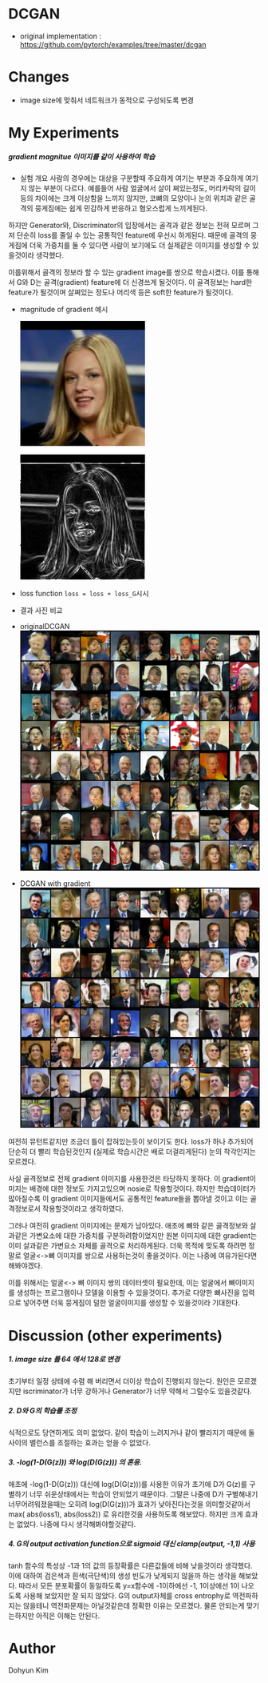 # DCGAN
* original implementation : https://github.com/pytorch/examples/tree/master/dcgan

# Changes
* image size에 맞춰서 네트워크가 동적으로 구성되도록 변경

# My Experiments


##### gradient magnitue 이미지를 같이 사용하여 학습
* 실험 개요
 사람의 경우에는 대상을 구분할때 주요하게 여기는 부분과 주요하게 여기지 않는 부분이 다르다. 예를들어 사람 얼굴에서 살이 쪄있는정도, 머리카락의 길이 등의 차이에는 크게 이상함을 느끼지 않지만, 코뼈의 모양이나 눈의 위치과 같은 골격의 뭉게짐에는 쉽게 민감하게 반응하고 혐오스럽게 느끼게된다.

 하지만 Generator와, Discriminator의 입장에서는 골격과 같은 정보는 전혀 모르며 그저 단순히 loss를 줄일 수 있는 공통적인 feature에 우선시 하게된다. 때문에 골격의 뭉게짐에 더욱 가중치를 둘 수 있다면 사람이 보기에도 더 실제같은 이미지를 생성할 수 있을것이라 생각했다.

 이를위해서 골격의 정보라 할 수 있는 gradient image를 쌍으로 학습시켰다. 이를 통해서 G와 D는 골격(gradient) feature에 더 신경쓰게 될것이다. 이 골격정보는 hard한 feature가 될것이며 살쪄있는 정도나 머리색 등은 soft한 feature가 될것이다.

* magnitude of gradient 예시

  ![](https://raw.githubusercontent.com/ppooiiuuyh/-PyTorch-implementations/master/DCGAN/asset/test.jpg)
  
  ![](https://raw.githubusercontent.com/ppooiiuuyh/-PyTorch-implementations/master/DCGAN/asset/test_grad.png)


* loss function
  `loss = loss + loss_G`시시
  
* 결과 사진 비교
 * originalDCGAN
![](https://raw.githubusercontent.com/ppooiiuuyh/-PyTorch-implementations/master/DCGAN/asset/fake_samples_epoch_078.png)

 * DCGAN with gradient
![](https://raw.githubusercontent.com/ppooiiuuyh/-PyTorch-implementations/master/DCGAN/asset/fake_samples_epoch_078_grad.png)

 여전히 뮤턴트같지만 조금더 틀이 잡혀있는듯이 보이기도 한다. loss가 하나 추가되어 단순히 더 빨리 학습된것인지 (실제로 학습시간은 배로 더걸리게된다) 눈의 착각인지는 모르겠다.
 
 사실 골격정보로 전체 gradient 이미지를 사용한것은 타당하지 못하다. 이 gradient이미지는 배경에 대한 정보도 가지고있으며 nosie로 작용할것이다. 하지만 학습데이터가 많아질수록 이 gradient 이미지들에서도 공통적인 feature들을 뽑아낼 것이고 이는 골격정보로서 작용할것이라고 생각하였다.
 
 그러나 여전히 gradient 이미지에는 문제가 남아있다. 애초에 뼈와 같은 골격정보와 살과같은 가변요소에 대한 가중치를 구분하려함이었지만 원본 이미지에 대한 gradient는 이미 살과같은 가변요소 자체를 골격으로 처리하게된다. 더욱 목적에 맞도록 하려면 정말로 얼굴<->뼈 이미지를 쌍으로 사용하는것이 좋을것이다. 이는 나중에 여유가된다면 해봐야겠다.
 
 이를 위해서는 얼굴<-> 뼈 이미지 쌍의 데이터셋이 필요한데, 이는 얼굴에서 뼈이미지를 생성하는 프로그램이나 모델을 이용할 수 있을것이다. 추가로 다양한 뼈사진을 입력으로 넣어주면 더욱 뭉게짐이 덜한 얼굴이미지를 생성할 수 있을것이라 기대한다.
 
 
# Discussion (other experiments)
##### 1. image size 를 64 에서 128로 변경

  초기부터 일정 상태에 수렴 해 버리면서 더이상 학습이 진행되지 않는다.
원인은 모르겠지만 iscriminator가 너무 강하거나 Generator가 너무 약해서 그럴수도 있을것같다.

##### 2. D와 G의 학습률 조정

  식적으로도 당연하게도 의미 없었다. 같이 학습이 느려지거나 같이 빨라지기 때문에 둘 사이의 밸런스를 조절하는 효과는 얻을 수 없었다.
  
##### 3. -log(1-D(G(z))) 와 log(D(G(z))) 의 혼용.

  애초에 -log(1-D(G(z))) 대신에 log(D(G(z)))를 사용한 이유가 초기에 D가 G(z)를 구별하기 너무 쉬운상태에서는 학습이 안되었기 때문이다. 그말은 나중에 D가 구별해내기 너무어려워졌을때는 오히려 log(D(G(z)))가 효과가 낮아진다는것을 의미할것같아서 max( abs(loss1), abs(loss2)) 로 유리한것을 사용하도록 해보았다. 하지만 크게 효과는 없었다. 나중에 다시 생각해봐야할것같다.
  
  
##### 4. G의 output activation function으로 sigmoid 대신 clamp(output, -1,1) 사용

  tanh 함수의 특성상 -1과 1의 값의 등장확률은 다른값들에 비해 낮을것이라 생각했다. 이에 대하여 검은색과 흰색(극단색)의 생성 빈도가 낮게되지 않을까 하는 생각을 해보았다. 따라서 모든 분포확률이 동일하도록 y=x함수에 -1이하에선 -1, 1이상에선 1이 나오도록 사용해 보았지만 잘 되지 않았다. G의 output자체를 cross entrophy로 역전파하지는 않을테니 역전파문제는 아닐것같은데 정확한 이유는 모르겠다. 물론 안되는게 맞기는하지만 아직은 이해는 안된다.
  
 # Author
 Dohyun Kim